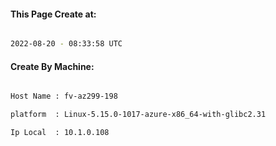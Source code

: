 
   
#### This Page Create at:

```bash

2022-08-20 - 08:33:58 UTC

```

#### Create By Machine:

```bash

Host Name : fv-az299-198

platform  : Linux-5.15.0-1017-azure-x86_64-with-glibc2.31

Ip Local  : 10.1.0.108

```

